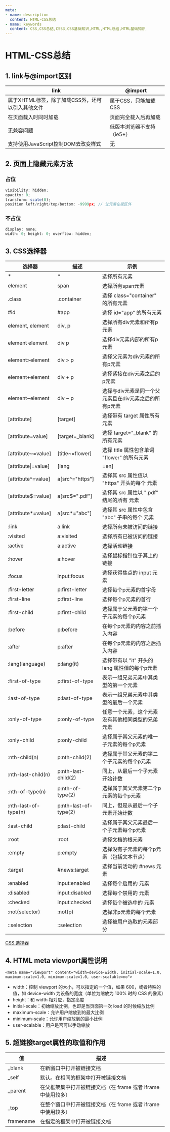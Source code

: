 ```yaml
---
meta:
- name: description
  content: HTML-CSS总结
- name: keywords
  content: CSS,CSS总结,CSS3,CSS基础知识,HTML,HTML总结,HTML基础知识
---
```


# HTML-CSS总结

## 1. link与@import区别

link | @import
--- | ---
属于XHTML标签，除了加载CSS外，还可以引入其他文件 | 属于CSS，只能加载CSS
在页面载入时同时加载 | 页面完全载入后再加载
无兼容问题 | 低版本浏览器不支持（ie5+）
支持使用JavaScript控制DOM去改变样式| 无

## 2. 页面上隐藏元素方法

### 占位

```js
visibility: hidden;
opacity: 0;
transform: scale(0);
position left/right/top/bottom: -9999px; // 让元素在视区外
```

### 不占位

```js
display: none;
width: 0; height: 0; overflow: hidden;
```

## 3. CSS选择器

选择器 | 描述 | 示例
--- | --- | ---
\* | * | 选择所有元素
element | span | 选择所有span元素
.class | .container | 选择 class="container" 的所有元素
\#id | #app | 选择 id="app" 的所有元素
element, element | div, p | 选择所有div元素和所有p元素
element element | div p | 选择div元素内部的所有p元素
element>element | div > p | 选择父元素为div元素的所有p元素
element+element | div + p | 选择紧接在div元素之后的p元素
element~element | div ~ p | 选择与div元素是同一个父元素且在div元素之后的所有p元素
[attribute] | [target] | 选择带有 target 属性所有元素
[attribute=value] | [target=_blank] | 选择 target="_blank" 的所有元素
[attribute~=value] | [title~=flower] | 选择 title 属性包含单词 "flower" 的所有元素
[attribute\|=value] | [lang|=en] | 选择 lang 属性值以 "en" 开头的所有元素
[attribute^=value] | a[src^="https"] | 选择其 src 属性值以 "https" 开头的每个 元素
[attribute$=value] | a[src$=".pdf"] | 选择其 src 属性以 ".pdf" 结尾的所有 元素
[attribute*=value] | a[src*="abc"] | 选择其 src 属性中包含 "abc" 子串的每个 元素
:link | a:link | 选择所有未被访问的链接
:visited | a:visited | 选择所有已被访问的链接
:active | a:active | 选择活动链接
:hover | a:hover | 选择鼠标指针位于其上的链接
:focus | input:focus | 选择获得焦点的 input 元素
:first-letter | p:first-letter | 选择每个p元素的首字母
:first-line | p:first-line | 选择每个p元素的首行
:first-child | p:first-child | 选择属于父元素的第一个子元素的每个p元素
:before | p:before | 在每个p元素的内容之前插入内容
:after | p:after | 在每个p元素的内容之后插入内容
:lang(language) | p:lang(it) | 选择带有以 "it" 开头的 lang 属性值的每个p元素
:first-of-type | p:first-of-type | 表示一组兄弟元素中其类型的第一个元素
:last-of-type | p:last-of-type | 表示一组兄弟元素中其类型的最后一个元素
:only-of-type | p:only-of-type | 任意一个元素，这个元素没有其他相同类型的兄弟元素
:only-child | p:only-child | 选择属于其父元素的唯一子元素的每个p元素
:nth-child(n) | p:nth-child(2) | 选择属于其父元素的第二个子元素的每个p元素
:nth-last-child(n) | p:nth-last-child(2) | 同上，从最后一个子元素开始计数
:nth-of-type(n) | p:nth-of-type(2) | 选择属于其父元素第二个p元素的每个p元素
:nth-last-of-type(n) | p:nth-last-of-type(2) | 同上，但是从最后一个子元素开始计数
:last-child | p:last-child | 选择属于其父元素最后一个子元素每个p元素
:root | :root | 选择文档的根元素
:empty | p:empty | 选择没有子元素的每个p元素（包括文本节点）
:target | #news:target | 选择当前活动的 #news 元素
:enabled | input:enabled | 选择每个启用的 元素
:disabled | input:disabled | 选择每个禁用的 元素
:checked | input:checked | 选择每个被选中的 元素
:not(selector) | :not(p) | 选择非p元素的每个元素
::selection | ::selection | 选择被用户选取的元素部分

[CSS 选择器](https://developer.mozilla.org/zh-CN/docs/Web/CSS/CSS_Selectors)

## 4. HTML meta viewport属性说明

`<meta name="viewport" content="width=device-width, initial-scale=1.0, maximum-scale=1.0, minimum-scale=1.0, user-scalable=no">`

+ width：控制 viewport 的大小，可以指定的一个值，如果 600，或者特殊的值，如 device-width 为设备的宽度（单位为缩放为 100% 时的 CSS 的像素）
+ height：和 width 相对应，指定高度
+ initial-scale：初始缩放比例，也即是当页面第一次 load 的时候缩放比例
+ maximum-scale：允许用户缩放到的最大比例
+ minimum-scale：允许用户缩放到的最小比例
+ user-scalable：用户是否可以手动缩放

## 5. 超链接target属性的取值和作用

值 | 描述
--- | ---
_blank | 在新窗口中打开被链接文档
_self | 默认。在相同的框架中打开被链接文档
_parent | 在父框架集中打开被链接文档（在 frame 或者 iframe 中使用较多）
_top | 在整个窗口中打开被链接文档（在 frame 或者 iframe 中使用较多）
framename | 在指定的框架中打开被链接文档
